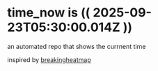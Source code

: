 # time_now is (( 2025-09-23T05:30:00.014Z ))

an automated repo that shows the currnent time

inspired by [breakingheatmap](https://github.com/breakingheatmap/breakingheatmap)